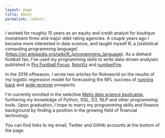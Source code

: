 ```yaml
---
layout: page
title: About
permalink: /about/
---
```


I worked for roughly 15 years as an equity and credit analyst for boutique investment firms and major debt rating agencies. A couple years ago I became more interested in data science, and taught myself R, a [statistical computing programming language](https://en.wikipedia.org/wiki/R_(programming_language). As a diehard football fan, I've used my programming skills to write data-driven analyses published in [Pro Football Focus](https://www.profootballfocus.com/blog/author/colekev/), [RotoViz](http://rotoviz.com/author/colekev/) and [numberFire](https://www.numberfire.com/author/kevin-cole).

In the 2016 offseason, I wrote two articles for Rotoworld on the results of my logistic regression model for forecasting the NFL success of [running back](http://www.rotoworld.com/articles/nfl/62595/446/forecasting-rb-performance) and [wide receiver](http://www.rotoworld.com/articles/nfl/62596/446/forecasting-wr-performance) prospects.

I'm currently enrolled in the selective [Metis data science bootcamp](http://www.thisismetis.com/data-science-bootcamps), furthering my knowledge of Python, SQL, D3, NLP and other programming tools. Upon graduation, I hope to marry my programming skills and finance background by finding a position in the growing field of financial technology.

You can find links to my email, Twitter and GitHib accounts at the bottom of the page.





